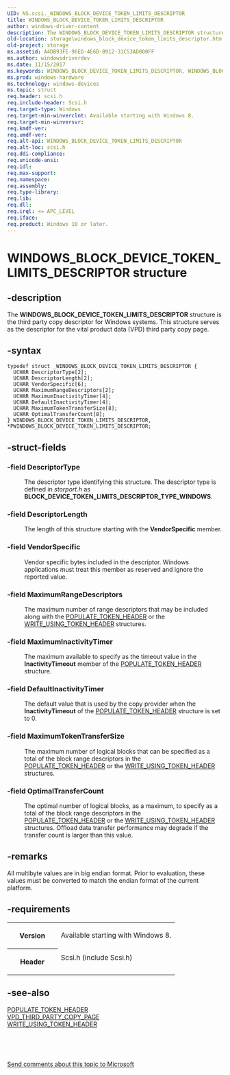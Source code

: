 ```yaml
---
UID: NS.scsi._WINDOWS_BLOCK_DEVICE_TOKEN_LIMITS_DESCRIPTOR
title: WINDOWS_BLOCK_DEVICE_TOKEN_LIMITS_DESCRIPTOR
author: windows-driver-content
description: The WINDOWS_BLOCK_DEVICE_TOKEN_LIMITS_DESCRIPTOR structure is the third party copy descriptor for Windows systems.
old-location: storage\windows_block_device_token_limits_descriptor.htm
old-project: storage
ms.assetid: A4DB93FE-96ED-4E6D-B912-31C53AD000FF
ms.author: windowsdriverdev
ms.date: 11/15/2017
ms.keywords: WINDOWS_BLOCK_DEVICE_TOKEN_LIMITS_DESCRIPTOR, WINDOWS_BLOCK_DEVICE_TOKEN_LIMITS_DESCRIPTOR, *PWINDOWS_BLOCK_DEVICE_TOKEN_LIMITS_DESCRIPTOR
ms.prod: windows-hardware
ms.technology: windows-devices
ms.topic: struct
req.header: scsi.h
req.include-header: Scsi.h
req.target-type: Windows
req.target-min-winverclnt: Available starting with Windows 8.
req.target-min-winversvr: 
req.kmdf-ver: 
req.umdf-ver: 
req.alt-api: WINDOWS_BLOCK_DEVICE_TOKEN_LIMITS_DESCRIPTOR
req.alt-loc: scsi.h
req.ddi-compliance: 
req.unicode-ansi: 
req.idl: 
req.max-support: 
req.namespace: 
req.assembly: 
req.type-library: 
req.lib: 
req.dll: 
req.irql: <= APC_LEVEL
req.iface: 
req.product: Windows 10 or later.
---
```


# WINDOWS_BLOCK_DEVICE_TOKEN_LIMITS_DESCRIPTOR structure



## -description
<p>The <b>WINDOWS_BLOCK_DEVICE_TOKEN_LIMITS_DESCRIPTOR</b> structure is the third party copy descriptor for Windows systems. This structure serves as the descriptor for the vital product data (VPD) third party copy page.</p>


## -syntax

````
typedef struct _WINDOWS_BLOCK_DEVICE_TOKEN_LIMITS_DESCRIPTOR {
  UCHAR DescriptorType[2];
  UCHAR DescriptorLength[2];
  UCHAR VendorSpecific[6];
  UCHAR MaximumRangeDescriptors[2];
  UCHAR MaximumInactivityTimer[4];
  UCHAR DefaultInactivityTimer[4];
  UCHAR MaximumTokenTransferSize[8];
  UCHAR OptimalTransferCount[8];
} WINDOWS_BLOCK_DEVICE_TOKEN_LIMITS_DESCRIPTOR, *PWINDOWS_BLOCK_DEVICE_TOKEN_LIMITS_DESCRIPTOR;
````


## -struct-fields
<dl>

### -field <b>DescriptorType</b>

<dd>
<p>The descriptor type identifying this structure. The descriptor type is defined in <i>storport.h</i> as <b>BLOCK_DEVICE_TOKEN_LIMITS_DESCRIPTOR_TYPE_WINDOWS</b>.</p>
</dd>

### -field <b>DescriptorLength</b>

<dd>
<p>The length of this structure starting with the <b>VendorSpecific</b> member.</p>
</dd>

### -field <b>VendorSpecific</b>

<dd>
<p>Vendor specific bytes included in the descriptor. Windows applications must treat this member as reserved and ignore the reported value.</p>
</dd>

### -field <b>MaximumRangeDescriptors</b>

<dd>
<p>The maximum number of range descriptors that may be included along with the <a href="https://msdn.microsoft.com/library/windows/hardware/hh967730">POPULATE_TOKEN_HEADER</a> or the <a href="https://msdn.microsoft.com/library/windows/hardware/hh967746">WRITE_USING_TOKEN_HEADER</a> structures.</p>
</dd>

### -field <b>MaximumInactivityTimer</b>

<dd>
<p>The maximum available to specify as the timeout value in the <b>InactivityTimeout</b> member of the <a href="https://msdn.microsoft.com/library/windows/hardware/hh967730">POPULATE_TOKEN_HEADER</a> structure.</p>
</dd>

### -field <b>DefaultInactivityTimer</b>

<dd>
<p>The default value that is used by the copy provider when the <b>InactivityTimeout</b> of the <a href="https://msdn.microsoft.com/library/windows/hardware/hh967730">POPULATE_TOKEN_HEADER</a> structure is set to 0.</p>
</dd>

### -field <b>MaximumTokenTransferSize</b>

<dd>
<p>The maximum number of logical blocks that can be specified as a total of the block range descriptors in the <a href="https://msdn.microsoft.com/library/windows/hardware/hh967730">POPULATE_TOKEN_HEADER</a> or the <a href="https://msdn.microsoft.com/library/windows/hardware/hh967746">WRITE_USING_TOKEN_HEADER</a> structures.</p>
</dd>

### -field <b>OptimalTransferCount</b>

<dd>
<p>The optimal number of logical blocks, as a maximum, to specify as a total of the block range descriptors in the <a href="https://msdn.microsoft.com/library/windows/hardware/hh967730">POPULATE_TOKEN_HEADER</a> or the <a href="https://msdn.microsoft.com/library/windows/hardware/hh967746">WRITE_USING_TOKEN_HEADER</a> structures. Offload data transfer performance may degrade if the transfer count is larger than this value.</p>
</dd>
</dl>

## -remarks
<p>All multibyte values are in big endian format. Prior to evaluation, these values must be converted to match the endian format of the current platform.</p>

## -requirements
<table>
<tr>
<th width="30%">
<p>Version</p>
</th>
<td width="70%">
<p>Available starting with Windows 8.</p>
</td>
</tr>
<tr>
<th width="30%">
<p>Header</p>
</th>
<td width="70%">
<dl>
<dt>Scsi.h (include Scsi.h)</dt>
</dl>
</td>
</tr>
</table>

## -see-also
<dl>
<dt>
<a href="https://msdn.microsoft.com/library/windows/hardware/hh967730">POPULATE_TOKEN_HEADER</a>
</dt>
<dt>
<a href="https://msdn.microsoft.com/library/windows/hardware/hh967744">VPD_THIRD_PARTY_COPY_PAGE</a>
</dt>
<dt>
<a href="https://msdn.microsoft.com/library/windows/hardware/hh967746">WRITE_USING_TOKEN_HEADER</a>
</dt>
</dl>
<p> </p>
<p> </p>
<p><a href="mailto:wsddocfb@microsoft.com?subject=Documentation%20feedback [storage\storage]:%20WINDOWS_BLOCK_DEVICE_TOKEN_LIMITS_DESCRIPTOR structure%20 RELEASE:%20(11/15/2017)&amp;body=%0A%0APRIVACY STATEMENT%0A%0AWe use your feedback to improve the documentation. We don't use your email address for any other purpose, and we'll remove your email address from our system after the issue that you're reporting is fixed. While we're working to fix this issue, we might send you an email message to ask for more info. Later, we might also send you an email message to let you know that we've addressed your feedback.%0A%0AFor more info about Microsoft's privacy policy, see http://privacy.microsoft.com/en-us/default.aspx." title="Send comments about this topic to Microsoft">Send comments about this topic to Microsoft</a></p>
